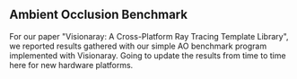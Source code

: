 ## Ambient Occlusion Benchmark

For our paper "Visionaray: A Cross-Platform Ray Tracing Template Library", we reported results gathered with our simple AO benchmark program implemented with Visionaray. Going to update the results from time to time here for new hardware platforms.


